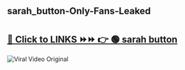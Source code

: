 
 ## sarah_button-Only-Fans-Leaked

# <h2><a href="https://clipsfans.com/sarah_button&ref=git">🔗 Click to LINKS ⏩⏩ 👉 🟢 sarah button </a></h2>

<a href="https://clipsfans.com/sarah_button&ref=git" rel="nofollow" data-target="animated-image.originalLink"><img src="https://i.ibb.co.com/xMMVF88/686577567.gif" alt="Viral Video Original" style="max-width: 100%; display: inline-block;" data-target="animated-image.originalImage"></a>
